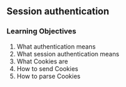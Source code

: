 ## Session authentication

### Learning Objectives
1. What authentication means
2. What session authentication means
3. What Cookies are
4. How to send Cookies
5. How to parse Cookies

